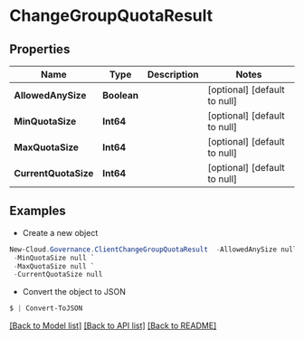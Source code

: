 # ChangeGroupQuotaResult
## Properties

Name | Type | Description | Notes
------------ | ------------- | ------------- | -------------
**AllowedAnySize** | **Boolean** |  | [optional] [default to null]
**MinQuotaSize** | **Int64** |  | [optional] [default to null]
**MaxQuotaSize** | **Int64** |  | [optional] [default to null]
**CurrentQuotaSize** | **Int64** |  | [optional] [default to null]

## Examples

- Create a new object
```powershell
New-Cloud.Governance.ClientChangeGroupQuotaResult  -AllowedAnySize null `
 -MinQuotaSize null `
 -MaxQuotaSize null `
 -CurrentQuotaSize null
```

- Convert the object to JSON
```powershell
$ | Convert-ToJSON
```


[[Back to Model list]](../README.md#documentation-for-models) [[Back to API list]](../README.md#documentation-for-api-endpoints) [[Back to README]](../README.md)

